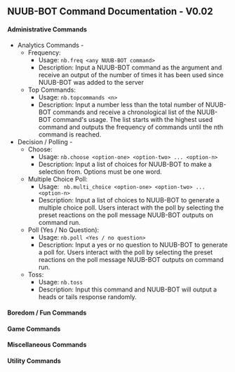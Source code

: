 ## NUUB-BOT Command Documentation - V0.02

#### Administrative Commands
* Analytics Commands -
  * Frequency: 
      * Usage: ```nb.freq <any NUUB-BOT command>```
      * Description: Input a NUUB-BOT command as the argument and receive an output of the number of times it has been used since NUUB-BOT was added to the server
  * Top Commands:
      * Usage: ```nb.topcommands <n>```
      * Description: Input a number less than the total number of NUUB-BOT commands and receive a chronological list of the NUUB-BOT command's usage. The list starts with the highest used command and outputs the frequency of commands until the nth command is reached.
* Decision / Polling -
  * Choose:
      * Usage: ``` nb.choose <option-one> <option-two> ... <option-n> ```
      * Description: Input a list of choices for NUUB-BOT to make a selection from. Options must be one word.
  * Multiple Choice Poll:
      * Usage: ``` nb.multi_choice <option-one> <option-two> ... <option-n>```
      * Description: Input a list of choices to NUUB-BOT to generate a multiple choice poll. Users interact with the poll by selecting the preset reactions on the poll message NUUB-BOT outputs on command run.
  * Poll (Yes / No Question):
      * Usage: ``` nb.poll <Yes / no question> ```
      * Description: Input a yes or no question to NUUB-BOT to generate a poll for. Users interact with the poll by selecting the preset reactions on the poll message NUUB-BOT outputs on command run.
  * Toss:
      * Usage: ``` nb.toss ```
      * Description: Input this command and NUUB-BOT will output a heads or tails response randomly.
#### Boredom / Fun Commands



#### Game Commands



#### Miscellaneous Commands



#### Utility Commands
